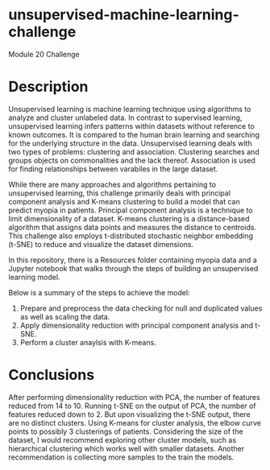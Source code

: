 # unsupervised-machine-learning-challenge
Module 20 Challenge

# Description
Unsupervised learning is machine learning technique using algorithms to analyze and cluster unlabeled data. In contrast to supervised learning, unsupervised learning infers patterns within datasets without reference to known outcomes. It is compared to the human brain learning and searching for the underlying structure in the data. Unsupervised learning deals with two types of problems: clustering and association. Clustering searches and groups objects on commonalities and the lack thereof. Association is used for finding relationships between varabiles in the large dataset.

While there are many approaches and algorithms pertaining to unsupervised learning, this challenge primarily deals with principal component analysis and K-means clustering to build a model that can predict myopia in patients. Principal component analysis is a technique to limit dimensionality of a dataset. K-means clustering is a distance-based algorithm that assigns data points and measures the distance to centroids. This challenge also employs t-distributed stochastic neighbor embedding (t-SNE) to reduce and visualize the dataset dimensions.

In this repository, there is a Resources folder containing myopia data and a Jupyter notebook that walks through the steps of building an unsupervised learning model. 

Below is a summary of the steps to achieve the model:
1. Prepare and preprocess the data checking for null and duplicated values as well as scaling the data.
2. Apply dimensionality reduction with principal component analysis and t-SNE.
3. Perform a cluster anaylsis with K-means.


# Conclusions
After performing dimensionality reduction with PCA, the number of features reduced from 14 to 10. Running t-SNE on the output of PCA, the number of features reduced down to 2. But upon visualizing the t-SNE output, there are no distinct clusters. Using K-means for cluster analysis, the elbow curve points to possibly 3 clusterings of patients. Considering the size of the dataset, I would recommend exploring other cluster models, such as hierarchical clustering which works well with smaller datasets. Another recommendation is collecting more samples to the train the models.
